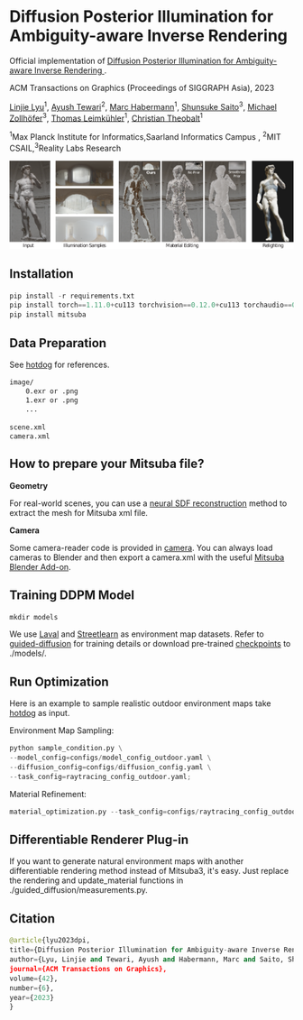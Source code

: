 # Diffusion Posterior Illumination for Ambiguity-aware Inverse Rendering 

Official implementation of [Diffusion Posterior Illumination for Ambiguity-aware Inverse Rendering ](https://vcai.mpi-inf.mpg.de/projects/2023-DPE/).

ACM Transactions on Graphics (Proceedings of SIGGRAPH Asia), 2023

[Linjie Lyu](https://people.mpi-inf.mpg.de/~llyu/)<sup>1</sup>,
 [Ayush Tewari](https://ayushtewari.com/)<sup>2</sup>,
 [Marc Habermann](https://people.mpi-inf.mpg.de/~mhaberma/)<sup>1</sup>,
 [Shunsuke Saito](https://shunsukesaito.github.io/)<sup>3</sup>,
 [Michael Zollhöfer](https://zollhoefer.com/)<sup>3</sup>,
 [Thomas Leimkühler](https://people.mpi-inf.mpg.de/~tleimkue/)<sup>1</sup>,
 [Christian Theobalt](https://people.mpi-inf.mpg.de/~theobalt/)<sup>1</sup>
 
 
 <sup>1</sup>Max Planck Institute for Informatics,Saarland Informatics Campus , <sup>2</sup>MIT CSAIL,<sup>3</sup>Reality Labs Research
 
![image info](./figures/teaser.png)

## Installation


```python
pip install -r requirements.txt
pip install torch==1.11.0+cu113 torchvision==0.12.0+cu113 torchaudio==0.11.0 --extra-index-url https://download.pytorch.org/whl/cu113
pip install mitsuba
```

## Data Preparation
See [hotdog](./data/hotdog) for references.

```
image/
    0.exr or .png
    1.exr or .png
    ...

scene.xml
camera.xml
```
## How to prepare your Mitsuba file?
**Geometry**

For real-world scenes, you can use a [neural SDF reconstruction](https://github.com/bennyguo/instant-nsr-pl) method to extract the mesh for Mitsuba xml file.

**Camera**

Some camera-reader code is provided in [camera](./data/camera). You can always load cameras to Blender and then export a camera.xml with the useful [Mitsuba Blender Add-on](https://github.com/mitsuba-renderer/mitsuba-blender).

## Training DDPM Model
```python
mkdir models
```
We use [Laval](http://www.hdrdb.com/) and [Streetlearn](https://sites.google.com/view/streetlearn/) as environment map datasets. Refer to [guided-diffusion](https://github.com/openai/guided-diffusion) for training details or download pre-trained [checkpoints](https://drive.google.com/drive/folders/1c0wtEafQN7ShzdfPbJaetCKv4h7_oSXs?usp=sharing) to ./models/. 

## Run Optimization
Here is an example to sample realistic outdoor environment maps take [hotdog](./data/hotdog) as input.

Environment Map Sampling:
```python
python sample_condition.py \
--model_config=configs/model_config_outdoor.yaml \
--diffusion_config=configs/diffusion_config.yaml \
--task_config=raytracing_config_outdoor.yaml;
```
Material Refinement:
```python
material_optimization.py --task_config=configs/raytracing_config_outdoor.yaml; 
```
## Differentiable Renderer Plug-in 

If you want to generate natural environment maps with another differentiable rendering method instead of Mitsuba3, it's easy. Just replace the rendering and update_material functions in ./guided_diffusion/measurements.py.

## Citation
```python
@article{lyu2023dpi,
title={Diffusion Posterior Illumination for Ambiguity-aware Inverse Rendering},
author={Lyu, Linjie and Tewari, Ayush and Habermann, Marc and Saito, Shunsuke and Zollh{\"o}fer, Michael and Leimk{\"u}ehler, Thomas and Theobalt, Christian},
journal={ACM Transactions on Graphics},
volume={42},
number={6},
year={2023}
}
```

